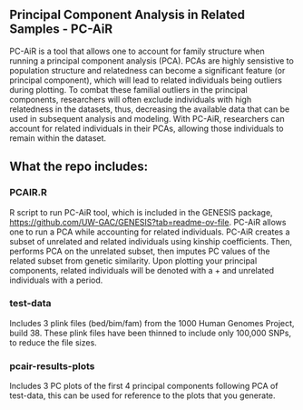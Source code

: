 ## Principal Component Analysis in Related Samples - PC-AiR
PC-AiR is a tool that allows one to account for family structure when running a principal component analysis (PCA). PCAs are highly sensistive to population structure and relatedness can become a significant feature (or principal component), which will lead to related individuals being outliers during plotting. To combat these familial outliers in the principal components, researchers will often exclude individuals with high relatedness in the datasets, thus, decreasing the available data that can be used in subsequent analysis and modeling. With PC-AiR, researchers can account for related individuals in their PCAs, allowing those individuals to remain within the dataset. 

## What the repo includes:
### PCAIR.R
R script to run PC-AiR tool, which is included in the GENESIS package, https://github.com/UW-GAC/GENESIS?tab=readme-ov-file. PC-AiR allows one to run a PCA while accounting for related individuals. PC-AiR creates a subset of unrelated and related individuals using kinship coefficients. Then, performs PCA on the unrelated subset, then imputes PC values of the related subset from genetic similarity. Upon plotting your principal components, related individuals will be denoted with a + and unrelated individuals with a period. 

### test-data
Includes 3 plink files (bed/bim/fam) from the 1000 Human Genomes Project, build 38. These plink files have been thinned to include only 100,000 SNPs, to reduce the file sizes. 

### pcair-results-plots
Includes 3 PC plots of the first 4 principal components following PCA of test-data, this can be used for reference to the plots that you generate. 